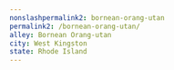 ```yaml
---
﻿nonslashpermalink2: bornean-orang-utan
permalink2: /bornean-orang-utan/
alley: Bornean Orang-utan
city: West Kingston
state: Rhode Island
---
```

